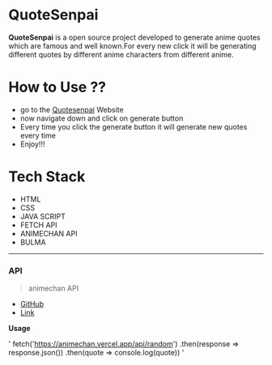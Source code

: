 # QuoteSenpai

**QuoteSenpai** is a open source project developed to generate anime quotes which are famous and well known.For every new click it will be generating different quotes by different anime characters from different anime.

# How to Use ??

- go to the [Quotesenpai](https://quote-senpai.vercel.app/) Website
- now navigate down and click on generate button
- Every time you click the generate button it will generate new quotes every time
- Enjoy!!!

# Tech Stack 

- HTML
- CSS 
- JAVA SCRIPT
- FETCH API
- ANIMECHAN API
- BULMA

---

### API 

> animechan API 

- [GitHub](https://github.com/rocktimsaikia/anime-chan)
- [Link](https://animechan.vercel.app)

**Usage** 

 ' fetch('https://animechan.vercel.app/api/random')
    .then(response => response.json())
    .then(quote => console.log(quote)) '




